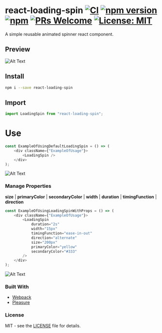 # react-loading-spin [![CI](https://github.com/radlinskii/react-loading-spin/actions/workflows/CI.yml/badge.svg)](https://github.com/radlinskii/react-loading-spin/actions/workflows/CI.yml) [![npm version](https://badge.fury.io/js/react-loading-spin.svg)](https://badge.fury.io/js/react-loading-spin) [![npm](https://img.shields.io/npm/dt/react-loading-spin.svg)](https://www.npmjs.com/package/react-loading-spin) [![PRs Welcome](https://img.shields.io/badge/PRs-welcome-brightgreen.svg?style=flat-square)](http://makeapullrequest.com) [![License: MIT](https://img.shields.io/badge/License-MIT-green.svg)](https://opensource.org/licenses/MIT)

A simple reusable animated spinner react component.

## Preview

![Alt Text](https://i.imgur.com/n3b1ZOq.gif)

## Install

```sh
npm i --save react-loading-spin
```

## Import

```javascript
import LoadingSpin from "react-loading-spin";
```

# Use

```javascript
const ExampleOfUsingDefaultLoadingSpin = () => (
    <div className={"ExampleOfUsage"}>
        <LoadingSpin />
    </div>
);
```

![Alt Text](https://i.imgur.com/tc13kFO.gif)

### Manage Properties

**size** | **primaryColor** | **secondaryColor** | **width** | **duration** | **timingFunction** | **direction**

```javascript
const ExampleOfUsingLoadingSpinWithProps = () => (
    <div className={"ExampleOfUsage"}>
        <LoadingSpin
            duration="2s"
            width="15px"
            timingFunction="ease-in-out"
            direction="alternate"
            size="200px"
            primaryColor="yellow"
            secondaryColor="#333"
        />
    </div>
);
```

![Alt Text](https://i.imgur.com/R6MKodl.gif)

### Built With

-   [Webpack](https://webpack.js.org/)
-   [Pleasure](https://en.wikipedia.org/wiki/Pleasure)

### License

MIT - see the [LICENSE](LICENSE) file for details.
